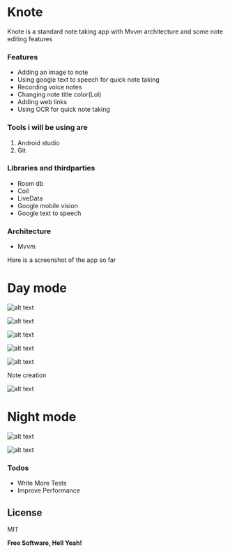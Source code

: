 # Knote



Knote is a standard note taking app with Mvvm architecture and some note editing features



### Features 

- Adding an image to note
- Using google text to speech for quick note taking
- Recording voice notes
- Changing note title color(Lol)
- Adding web links
- Using OCR for quick note taking

### Tools i will be using are

1. Android studio
2. Git

### Libraries and thirdparties

- Room db
- Coil
- LiveData
- Google mobile vision
- Google text to speech


### Architecture 
* Mvvm


 
 
 
 Here is a screenshot of the app so far
 
 # Day mode
 
 

 
 
 
 ![alt text](https://github.com/Tristankluivert/Knote/blob/master/screenshots/slideone.png)
 
 ![alt text](https://github.com/Tristankluivert/Knote/blob/master/screenshots/slidetwo.png)
 
 ![alt text](https://github.com/Tristankluivert/Knote/blob/master/screenshots/slidethree.png)
 
 
 
 
 
  ![alt text](https://github.com/Tristankluivert/Knote/blob/master/screenshots/mainemptyscreen.png)
 
 
  
 
 ![alt text](https://github.com/Tristankluivert/Knote/blob/master/screenshots/notelistday.png)
 
 Note creation
 
 ![alt text](https://github.com/Tristankluivert/Knote/blob/master/screenshots/editnoteday.png)
 
 # Night mode
 
 
![alt text](https://github.com/Tristankluivert/Knote/blob/master/screenshots/notelistnight.png)

![alt text](https://github.com/Tristankluivert/Knote/blob/master/screenshots/editnotenight.png)




### Todos

 - Write More Tests
 - Improve Performance

License
----

MIT


**Free Software, Hell Yeah!**
